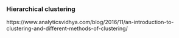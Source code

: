 <h3> <b> Hierarchical clustering </b> </h3>
https://www.analyticsvidhya.com/blog/2016/11/an-introduction-to-clustering-and-different-methods-of-clustering/
